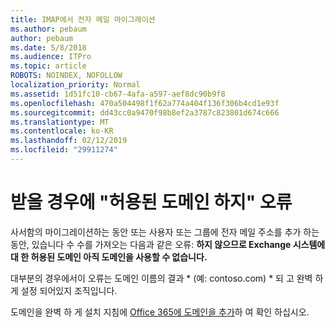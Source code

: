 ```yaml
---
title: IMAP에서 전자 메일 마이그레이션
ms.author: pebaum
author: pebaum
ms.date: 5/8/2018
ms.audience: ITPro
ms.topic: article
ROBOTS: NOINDEX, NOFOLLOW
localization_priority: Normal
ms.assetid: 1d51fc10-cb67-4afa-a597-aef8dc90b9f8
ms.openlocfilehash: 470a504498f1f62a774a404f136f306b4cd1e93f
ms.sourcegitcommit: dd43cc0a9470f98b8ef2a3787c823801d674c666
ms.translationtype: MT
ms.contentlocale: ko-KR
ms.lasthandoff: 02/12/2019
ms.locfileid: "29911274"
---
```

# <a name="when-you-get-a-not-an-accepted-domain-error"></a>받을 경우에 "허용된 도메인 하지" 오류

사서함의 마이그레이션하는 동안 또는 사용자 또는 그룹에 전자 메일 주소를 추가 하는 동안, 있습니다 수 수를 가져오는 다음과 같은 오류: **하지 않으므로 Exchange 시스템에 대 한 허용된 도메인 아직 도메인을 사용할 수 없습니다.**
  
대부분의 경우에서이 오류는 도메인 이름의 결과 * (예: contoso.com) * 되 고 완벽 하 게 설정 되어있지 조직입니다. 
  
도메인을 완벽 하 게 설치 지침에 [Office 365에 도메인을 추가](https://support.office.com/article/6383f56d-3d09-4dcb-9b41-b5f5a5efd611)하 여 확인 하십시오.
  

